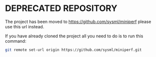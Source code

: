 # DEPRECATED REPOSITORY

The project has been moved to https://github.com/sysml/miniperf
please use this url instead.

If you have already cloned the project all you need to do is to run
this command:

```bash
git remote set-url origin https://github.com/sysml/miniperf.git
```
